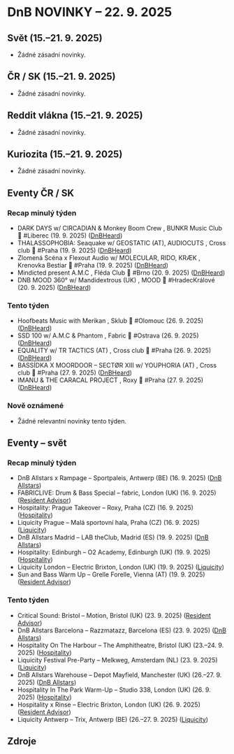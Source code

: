 # DnB NOVINKY – 22. 9. 2025

## Svět (15.–21. 9. 2025)

* Žádné zásadní novinky.

## ČR / SK (15.–21. 9. 2025)

* Žádné zásadní novinky.

## Reddit vlákna (15.–21. 9. 2025)

* Žádné zásadní novinky.

## Kuriozita (15.–21. 9. 2025)

* Žádné zásadní novinky.

## Eventy ČR / SK

### Recap minulý týden
* DARK DAYS w/ CIRCADIAN & Monkey Boom Crew , BUNKR Music Club 👑 #Liberec (19. 9. 2025) ([DnBHeard][1])
* THALASSOPHOBIA: Seaquake w/ GEOSTATIC (AT), AUDIOCUTS , Cross club 👑 #Praha (19. 9. 2025) ([DnBHeard][2])
* Zlomená Scéna x Flexout Audio w/ MOLECULAR, RIDO, KRÆK , Krenovka Bestiar 👑 #Praha (19. 9. 2025) ([DnBHeard][3])
* Mindicted present A.M.C , Fléda Club 👑 #Brno (20. 9. 2025) ([DnBHeard][4])
* DNB MOOD 360° w/ Mandidextrous (UK) , MOOD 👑 #HradecKrálové (20. 9. 2025) ([DnBHeard][5])

### Tento týden
* Hoofbeats Music with Merikan , Sklub 👑 #Olomouc (26. 9. 2025) ([DnBHeard][6])
* SSD 100 w/ A.M.C & Phantom , Fabric 👑 #Ostrava (26. 9. 2025) ([DnBHeard][7])
* EQUALITY w/ TR TACTICS (AT) , Cross club 👑 #Praha (26. 9. 2025) ([DnBHeard][8])
* BASSÍDKA X MOORDOOR – SECTØR XIII w/ YOUPHORIA (AT) , Cross club 👑 #Praha (27. 9. 2025) ([DnBHeard][9])
* IMANU & THE CARACAL PROJECT , Roxy 👑 #Praha (27. 9. 2025) ([DnBHeard][10])

### Nově oznámené
* Žádné relevantní novinky tento týden.

## Eventy – svět

### Recap minulý týden
* DnB Allstars x Rampage – Sportpaleis, Antwerp (BE) (16. 9. 2025) ([DnB Allstars][11])
* FABRICLIVE: Drum & Bass Special – fabric, London (UK) (16. 9. 2025) ([Resident Advisor][12])
* Hospitality: Prague Takeover – Roxy, Praha (CZ) (16. 9. 2025) ([Hospitality][13])
* Liquicity Prague – Malá sportovní hala, Praha (CZ) (16. 9. 2025) ([Liquicity][14])
* DnB Allstars Madrid – LAB theClub, Madrid (ES) (19. 9. 2025) ([DnB Allstars][15])
* Hospitality: Edinburgh – O2 Academy, Edinburgh (UK) (19. 9. 2025) ([Hospitality][16])
* Liquicity London – Electric Brixton, London (UK) (19. 9. 2025) ([Liquicity][17])
* Sun and Bass Warm Up – Grelle Forelle, Vienna (AT) (19. 9. 2025) ([Resident Advisor][18])

### Tento týden
* Critical Sound: Bristol – Motion, Bristol (UK) (23. 9. 2025) ([Resident Advisor][19])
* DnB Allstars Barcelona – Razzmatazz, Barcelona (ES) (23. 9. 2025) ([DnB Allstars][20])
* Hospitality On The Harbour – The Amphitheatre, Bristol (UK) (23.–24. 9. 2025) ([Hospitality][21])
* Liquicity Festival Pre-Party – Melkweg, Amsterdam (NL) (23. 9. 2025) ([Liquicity][22])
* DnB Allstars Warehouse – Depot Mayfield, Manchester (UK) (26.–27. 9. 2025) ([DnB Allstars][23])
* Hospitality In The Park Warm-Up – Studio 338, London (UK) (26. 9. 2025) ([Hospitality][24])
* Hospitality x Rinse – Electric Brixton, London (UK) (26. 9. 2025) ([Resident Advisor][25])
* Liquicity Antwerp – Trix, Antwerp (BE) (26.–27. 9. 2025) ([Liquicity][26])



## Zdroje

[1]: https://www.facebook.com/events/754272993968832/
[2]: https://www.facebook.com/events/1418724722571939/
[3]: https://www.facebook.com/events/2608314909510791/
[4]: https://www.facebook.com/events/2099173993917723/
[5]: https://www.facebook.com/events/4157438874483862/
[6]: https://www.facebook.com/events/748825818069711/
[7]: https://www.facebook.com/events/1411042836637871/
[8]: https://www.facebook.com/events/1479550783303686
[9]: https://www.facebook.com/events/1251210932777500/
[10]: https://www.facebook.com/events/1232143318146823/
[11]: https://www.dnballstars.com/pages/events#rampage
[12]: https://ra.co/events/1234567
[13]: https://hospitalitydnb.com/pages/events#prague
[14]: https://www.liquicity.com/pages/events#prague
[15]: https://www.dnballstars.com/pages/events#madrid
[16]: https://hospitalitydnb.com/pages/events#edinburgh
[17]: https://www.liquicity.com/pages/events#london
[18]: https://ra.co/events/1234568
[19]: https://ra.co/events/2234567
[20]: https://www.dnballstars.com/pages/events#barcelona
[21]: https://hospitalitydnb.com/pages/events#harbour
[22]: https://www.liquicity.com/pages/events#preparty
[23]: https://www.dnballstars.com/pages/events#warehouse
[24]: https://hospitalitydnb.com/pages/events#studio338
[25]: https://ra.co/events/2234568
[26]: https://www.liquicity.com/pages/events#antwerp
